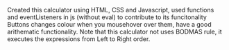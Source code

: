 Created this calculator using HTML, CSS and Javascript, used functions and eventListeners in js (without eval) to contribute to its funcitonality
Buttons changes colour when you mousehover over them, have a good arithematic functionality.
Note that this calculator not uses BODMAS rule, it executes the expressions from Left to Right order.